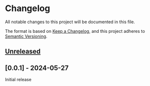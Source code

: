 # Changelog

All notable changes to this project will be documented in this file.

The format is based on [Keep a Changelog](https://keepachangelog.com/en/1.1.0/),
and this project adheres to [Semantic Versioning](https://semver.org/spec/v2.0.0.html).

## [Unreleased]

## [0.0.1] - 2024-05-27
Initial release

[unreleased]: https://framagit.org/ahangarha/gregorian-to-jalali-web-extension/-/compare/0.0.1...HEAD
[0.1.1]: https://framagit.org/ahangarha/gregorian-to-jalali-web-extension/-/tags/0.0.1
